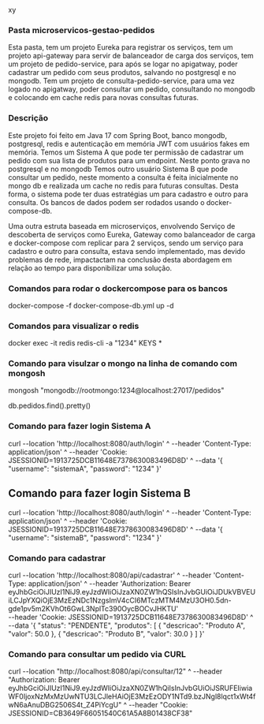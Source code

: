 xy
### Pasta microservicos-gestao-pedidos
Esta pasta, tem um projeto Eureka para registrar os serviços, tem um projeto api-gateway para servir de balanceador de carga dos serviços, 
tem um projeto de pedido-service, para após se logar no apigatway, poder cadastrar um pedido com seus produtos, salvando no postgresql e no mongodb.
Tem um projeto de consulta-pedido-service, para uma vez logado no apigatway, poder consultar um pedido, consultando no mongodb e colocando em cache redis
para novas consultas futuras. 

### Descrição
Este projeto foi feito em Java 17 com Spring Boot, banco mongodb, postgresql, redis e autenticação em memória JWT com usuários fakes em memória.
Temos um Sistema A que pode ter permissão de cadastrar um pedido com sua lista de produtos para um endpoint. Neste ponto grava no postgresql e no mongodb
Temos outro usuário Sistema B que pode consultar um pedido, neste momento a consulta é feita inicialmente no mongo db e realizada um cache no redis para futuras consultas.
Desta forma, o sistema pode ter duas estratégias um para cadastro e outro para consulta.
Os bancos de dados podem ser rodados usando o docker-compose-db.

Uma outra estruta baseada em microserviços, envolvendo Serviço de descoberta de serviços como Eureka, Gateway como balanceador de carga e docker-compose com replicar para 2 serviços, sendo um serviço para cadastro e outro para consulta, estava sendo implementado,
mas devido problemas de rede, impactactam na conclusão desta abordagem em relação ao tempo para disponibilizar uma solução.

### Comandos para rodar o dockercompose para os bancos
docker-compose -f docker-compose-db.yml up -d

### Comandos para visualizar o redis
docker exec -it redis redis-cli -a "1234"
KEYS *

### Comando para visulzar o mongo na linha de comando com mongosh
mongosh "mongodb://rootmongo:1234@localhost:27017/pedidos"

db.pedidos.find().pretty()


### Comando para fazer login Sistema A
curl --location 'http://localhost:8080/auth/login' ^
--header 'Content-Type: application/json' ^
--header 'Cookie: JSESSIONID=1913725DCB11648E7378630083496D8D' ^
--data '{
"username": "sistemaA",
"password": "1234"
}'

## Comando para fazer login Sistema B
curl --location 'http://localhost:8080/auth/login' ^
--header 'Content-Type: application/json' ^
--header 'Cookie: JSESSIONID=1913725DCB11648E7378630083496D8D' ^
--data '{
"username": "sistemaB",
"password": "1234"
}'

### Comando para cadastrar
curl --location 'http://localhost:8080/api/cadastrar' ^
--header 'Content-Type: application/json' ^
--header 'Authorization: Bearer eyJhbGciOiJIUzI1NiJ9.eyJzdWIiOiJzaXN0ZW1hQSIsInJvbGUiOiJDUkVBVEUiLCJpYXQiOjE3MzEzNDc1NzgsImV4cCI6MTczMTM4MzU3OH0.5dn-gde1pv5m2KVhOt6GwL3NplTc390OycBOCvJHKTU' \
--header 'Cookie: JSESSIONID=1913725DCB11648E7378630083496D8D' ^
--data '{
"status": "PENDENTE",
"produtos": [
{
"descricao": "Produto A",
"valor": 50.0
},
{
"descricao": "Produto B",
"valor": 30.0
}
]
}'

### Comando para consultar um pedido via CURL

curl --location "http://localhost:8080/api/consultar/12" ^
--header "Authorization: Bearer eyJhbGciOiJIUzI1NiJ9.eyJzdWIiOiJzaXN0ZW1hQiIsInJvbGUiOiJSRUFEIiwiaWF0IjoxNzMxMzUwNTU3LCJleHAiOjE3MzEzODY1NTd9.bzJNgl8lqct1xWt4fwN6aAnuDBG2506S4t_Z4PiYcgU" ^
--header "Cookie: JSESSIONID=CB3649F66051540C61A5A8B01438CF38"
